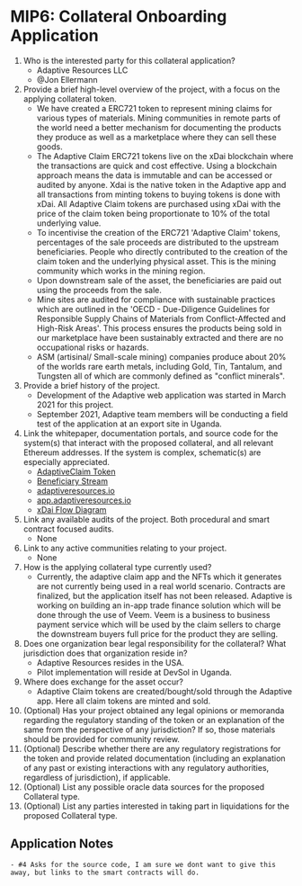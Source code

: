 # MIP6: Collateral Onboarding Application

1. Who is the interested party for this collateral application?
    - Adaptive Resources LLC
    - @Jon Ellermann
2. Provide a brief high-level overview of the project, with a focus on the applying collateral token.
    - We have created a ERC721 token to represent mining claims for various types of materials. Mining communities in remote parts of the world need a better mechanism for documenting the products they produce as well as a marketplace where they can sell these goods.
    - The Adaptive Claim ERC721 tokens live on the xDai blockchain where the transactions are quick and cost effective. Using a blockchain approach means the data is immutable and can be accessed or audited by anyone. Xdai is the native token in the Adaptive app and all transactions from minting tokens to buying tokens is done with xDai. All Adaptive Claim tokens are purchased using xDai with the price of the claim token being proportionate to 10% of the total underlying value. 
    - To incentivise the creation of the ERC721 'Adaptive Claim' tokens, percentages of the sale proceeds are distributed to the upstream beneficiaries. People who directly contributed to the creation of the claim token and the underlying physical asset. This is the mining community which works in the mining region. 
    - Upon downstream sale of the asset, the beneficiaries are paid out using the proceeds from the sale.
    - Mine sites are audited for compliance with sustainable practices which are outlined in the 'OECD - Due-Diligence Guidelines for Responsible Supply Chains of Materials from Conflict-Affected and High-Risk Areas'. This process ensures the products being sold in our marketplace have been sustainably extracted and there are no occupational risks or hazards.
    - ASM (artisinal/ Small-scale mining) companies produce about 20% of the worlds rare earth metals, including Gold, Tin, Tantalum, and Tungsten all of which are commonly defined as "conflict minerals". 
3. Provide a brief history of the project.
    - Development of the Adaptive web application was started in March 2021 for this project. 
    - September 2021, Adaptive team members will be conducting a field test of the application at an export site in Uganda.
4. Link the whitepaper, documentation portals, and source code for the system(s) that interact with the proposed collateral, and all relevant Ethereum addresses. If the system is complex, schematic(s) are especially appreciated.
    - [AdaptiveClaim Token](https://blockscout.com/xdai/mainnet/tokens/0xcbca271EAa9626fd2ce76926c8e5DF3da42D1Ae4/token-transfers)
    - [Beneficiary Stream](https://blockscout.com/xdai/mainnet/address/0x9A83946b6a074E3A0187C23471dcb6a17d9b630A/transactions)
    - [adaptiveresources.io](https://adaptiveresources.io)
    - [app.adaptiveresources.io](https://adaptive-claim.surge.sh)
    - [xDai Flow Diagram](https://photos.app.goo.gl/eTBWTbvw6SaHnPFk8)
5. Link any available audits of the project. Both procedural and smart contract focused audits.
    - None
6. Link to any active communities relating to your project.
    - None
7. How is the applying collateral type currently used?
    - Currently, the adaptive claim app and the NFTs which it generates are not currently being used in a real world scenario. Contracts are finalized, but the application itself has not been released. Adaptive is working on building an in-app trade finance solution which will be done through the use of Veem. Veem is a business to business payment service which will be used by the claim sellers to charge the downstream buyers full price for the product they are selling.  
8. Does one organization bear legal responsibility for the collateral? What jurisdiction does that organization reside in?
    - Adaptive Resources resides in the USA.
    - Pilot implementation will reside at DevSol in Uganda. 
9. Where does exchange for the asset occur?
    - Adaptive Claim tokens are created/bought/sold through the Adaptive app. Here all claim tokens are minted and sold. 
10. (Optional) Has your project obtained any legal opinions or memoranda regarding the regulatory standing of the token or an explanation of the same from the perspective of any jurisdiction? If so, those materials should be provided for community review.
11. (Optional) Describe whether there are any regulatory registrations for the token and provide related documentation (including an explanation of any past or existing interactions with any regulatory authorities, regardless of jurisdiction), if applicable.
12. (Optional) List any possible oracle data sources for the proposed Collateral type.
13. (Optional) List any parties interested in taking part in liquidations for the proposed Collateral type.


## Application Notes
    - #4 Asks for the source code, I am sure we dont want to give this away, but links to the smart contracts will do.
